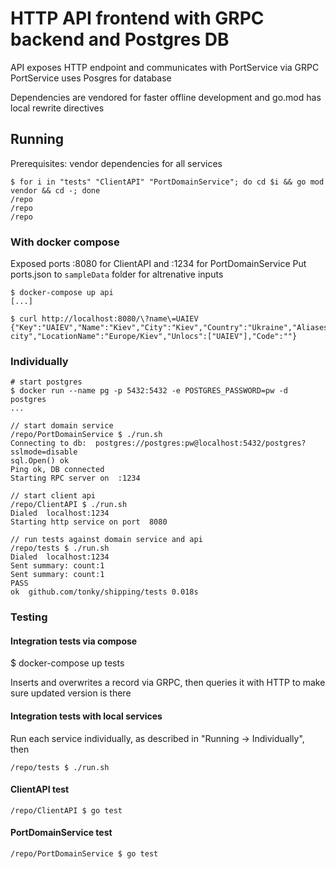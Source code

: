 # HTTP API frontend with GRPC backend and Postgres DB

API exposes HTTP endpoint and communicates with PortService via GRPC
PortService uses Posgres for database

Dependencies are vendored for faster offline development and go.mod has local rewrite directives 

## Running

Prerequisites: vendor dependencies for all services

    $ for i in "tests" "ClientAPI" "PortDomainService"; do cd $i && go mod vendor && cd -; done
    /repo
    /repo
    /repo

### With docker compose

Exposed ports :8080 for ClientAPI and :1234 for PortDomainService
Put ports.json to `sampleData` folder for altrenative inputs

    $ docker-compose up api
    [...]

    $ curl http://localhost:8080/\?name\=UAIEV
    {"Key":"UAIEV","Name":"Kiev","City":"Kiev","Country":"Ukraine","Aliases":null,"Regions":null,"Latitude":30.5234,"Longitude":50.4501,"Province":"Kyiv city","LocationName":"Europe/Kiev","Unlocs":["UAIEV"],"Code":""}

### Individually

    # start postgres
    $ docker run --name pg -p 5432:5432 -e POSTGRES_PASSWORD=pw -d postgres
    ...

    // start domain service
    /repo/PortDomainService $ ./run.sh
    Connecting to db:  postgres://postgres:pw@localhost:5432/postgres?sslmode=disable
    sql.Open() ok
    Ping ok, DB connected
    Starting RPC server on  :1234

    // start client api
    /repo/ClientAPI $ ./run.sh
    Dialed  localhost:1234
    Starting http service on port  8080

    // run tests against domain service and api
    /repo/tests $ ./run.sh
    Dialed  localhost:1234
    Sent summary: count:1 
    Sent summary: count:1 
    PASS
    ok  github.com/tonky/shipping/tests 0.018s

### Testing

#### Integration tests via compose

 $ docker-compose up tests

Inserts and overwrites a record via GRPC, then queries it with HTTP to make sure updated version is there

#### Integration tests with local services

Run each service individually, as described in "Running -> Individually", then

    /repo/tests $ ./run.sh

#### ClientAPI test

    /repo/ClientAPI $ go test

#### PortDomainService test

    /repo/PortDomainService $ go test
